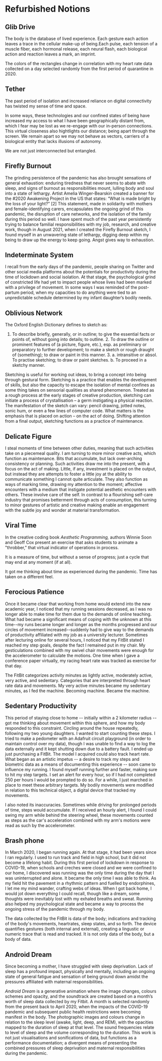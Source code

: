 # Refurbished Notions

## Glib Drive

The body is the database of lived experience. Each gesture each action leaves a trace in the cellular make-up of being.Each pulse, each tension of a muscle fiber, each hormonal release, each neural flash, each biological action and reaction leaves a mark, an imprint.

The colors of the rectangles change in correlation with my heart rate data collected on a day selected randomly from the first period of quarantine in 2020. 

## Tether

The past period of isolation and increased reliance on digital connectivity has twisted my sense of time and space. 

In some ways, these technologies and our confined states of being have increased my access to what I have been geographically distant from, which I fear may be lost as we re-engage with our in-person connections. This virtual closeness also hightlights our distance; being apart through the screen. We remain apart so we may not behave as vectors, carriers of a biological entity that lacks illusions of autonomy. 

We are not just interconnected but entangled.

## Firefly Burnout

The grinding persistence of the pandemic has also brought sensations of general exhaustion: enduring tiredness that never seems to abate with sleep, and signs of burnout as responsibilities mount, lulling body and soul into a state of lethargy. Artist Amelia Winger-Bearskin created a banner for the #2020 Awakening Project in the US that states: “What is made bright by the loss of your light?” [2] This statement, made in solidarity with mothers and female-identifying carers, encapsulates the ongoing grind of this pandemic, the disruption of care networks, and the isolation of the family during this period so well. I have spent much of the past year persistently trying to balance familial responsibilities with my job, research, and creative work, though in August 2021, when I created the Firefly Burnout sketch, I found myself in an unwavering state of lethargy, digging deep within my being to draw up the energy to keep going. Angst gives way to exhaustion.

## Indeterminate System

I recall from the early days of the pandemic, people sharing on Twitter and other social media platforms about the potentials for productivity during the time of lockdown and social isolation. At that stage, the psychological grind of constricted life had yet to impact people whose lives had been marked with a privilege of movement. In some ways I was reminded of the post-partum period, when my capacities to do anything were tied to an unpredictable schedule determined by my infant daughter’s bodily needs.

## Oblivious Network

The Oxford English Dictionary defines to sketch as:

1. To describe briefly, generally, or in outline; to give the essential facts or points of, without going into details; to outline. 2. To draw the outline or prominent features of (a picture, figure, etc.), esp. as preliminary or preparatory to further development; to make a sketch or rough draught of (something); to draw or paint in this manner. 3. a. intransitive or absol. To practise sketching; to draw or paint sketches. b. To proceed in a sketchy manner.

Sketching is useful for working out ideas, to bring a concept into being through gestural form. Sketching is a practice that enables the development of skills, but also the capacity to escape the isolation of mental confines as some thing takes on sensorial qualities as shared phenomenon. Treated as a rough process at the early stages of creative production, sketching can initiate a process of crystallisation – a germ instigating a physical reaction. The manifestation of the sketch can vary: pencil drawing, jotted notes, sonic hum, or even a few lines of computer code. What matters is the emphasis that is placed on action – on the act of doing. Shifting attention from a final output, sketching functions as a practice of maintenance.

## Delicate Figure

I steal moments of time between other duties, meaning that such activities take on a piecemeal quality. I am turning to more minor creative acts, which function as maintenance. Bits that accumulate, but lack over-arching consistency or planning. Such activities draw me into the present, with a focus on the act of making. Little, if any, investment is placed on the output, but instead they are attempts to foster a little joy at the ability to communicate something I cannot quite articulate. They also function as ways of marking time, drawing my attention to the moment; affective encounters with a medium that instigate potential aesthetic encounters with others. These involve care of the self. In contrast to a flourishing self-care industry that promises betterment through acts of consumption, this turning to minor gestures of artistic and creative making enable an engagement with the subtle joy and wonder at material transformation.

## Viral Time

In the creative coding book *Aesthetic Programming,* authors Winnie Soon and Geoff Cox present an exercise that asks students to animate a "throbber," that virtual indicator of operations in process.  

It is a measure of time, but without a sense of progress; just a cycle that may end at any moment (if at all). 

It got me thinking about time as experienced during the pandemic. Time has taken on a different feel.

## Ferocious Patience

Once it became clear that working from home would extend into the new academic year, I noticed that my running sessions decreased, as I was no longer able to make time for them due to the demands of online teaching. What had became a significant means of coping with the unknown at this time--my runs became longer and longer as the months progressed and our circles of movement increased--suddenly had to give way to the demands of productivity affiliated with my job as a university lecturer. Sometimes after lecturing online for several hours, I noticed that my FitBit stated I reached my step goals, despite the fact I remained put in my chair. My gesticulations combined with my swivel chair movements were enough for the accelerometer to calculate the motions. One time when I gave a conference paper virtually, my racing heart rate was tracked as exercise for that day. 

The FitBit categorizes activity minutes as lightly active, moderately active, very active, and sedentary. Categories that are interpreted through heart rate data and movements. My very active minutes became my sedentary minutes, as I fed the machine. Becoming machine. Became the machine.

## Sedentary Productivity

This period of staying close to home -- initially within a 2 kilometer radius -- got me thinking about movement within this sphere, and how my body responded to this constraint. Circling around the house repeatedly, following my two young daughters. I wanted to start counting these steps. I tried to make a pedometer with an Adafruit circuit playground (in order to maintain control over my data), though I was unable to find a way to log the data externally and it kept shutting down due to a battery fault. I ended up just purchasing a FitBit. The model I acquired could also track heart rate. What began as an artistic impetus -- a desire to track my steps and biometric data as a means of documenting this experience -- soon came to influence my running. I found myself running further and faster, making sure to hit my step targets. I set an alert for every hour, so if I had not completed 250 per hours I would be prompted to do so. For a while, I just marched in place to meet these arbitrary targets. My bodily movements were modified in relation to this technical object, a digital device that tracked my movements.

I also noted its inaccuracies. Sometimes while driving for prolonged periods of time, steps would accumulate. If I received an hourly alert, I found I could swing my arm while behind the steering wheel, these movements counted as steps as the car's acceleration combined with my arm's motions were read as such by the accelerometer. 

## Brash phone

In March 2020, I began running again. At that stage, it had been years since I ran regularly. I used to run track and field in high school, but it did not become a lifelong habit. During this first period of lockdown in response to COVID-19, when schools and creches were closed and we were confined to our home, I discovered was running was the only time during the day that I was uninterrupted and alone. It became the only time I was able to think. As my field hit the pavement in a rhythmic pattern and fuelled by endorphines, I let me my mind wander, crafting webs of ideas. When I got back home, I would jot down everything I could recall, though like a dream, some thoughts were inevitably lost with my exhaled breaths and sweat. Running also helped my psychological state and became a way to process the ongoing stress of the pandemic through my body.

The data collected by the FitBit is data of the body; indications and tracking of the body's movements, heartrates, sleep states, and so forth. The device quantifies gestures (both internal and external), creating a lingustic or numeric trace that is read and tracked. It is not only data of the body, but a body of data.

## Android Dream

Since becoming a mother, I have struggled with sleep deprivation. Lack of sleep has a profound impact, physically and mentally, including an ongoing state of general fatigue and sensation of being ground down amidst the pressures affiliated with maternal responsibilities.

*Android Dream* is a generative animation where the image changes, colours schemes and opacity, and the soundtrack are created based on a month’s worth of sleep data collected by my Fitbit. A month is selected randomly from the present back to April 2020, when the impacts of the COVID-19 pandemic and subsequent public health restrictions were becoming manifest in the body. The photographic images and colours change in relation to the sleep level (awake, light, deep, and REM), with the opacities mapped to the duration of sleep at that level. The sound frequencies relate to level of sleep and the volume corresponding to the duration. This work is not just visualisations and sonifications of data, but functions as a performance documentation; a divergent means of presenting the combined pressures of sleep deprivation and maternal responsibilities during the pandemic.